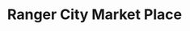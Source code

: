 ---
title: "Ranger City Market Place"
url: /wausaukee/ranger-city-market-place/
shop: convenience
---